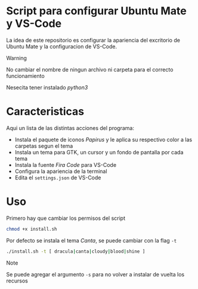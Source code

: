 # Script para configurar Ubuntu Mate y VS-Code

La idea de este repositorio es configurar la apariencia del excritorio de Ubuntu Mate y la configuracion de VS-Code.

> [!WARNING]
> No cambiar el nombre de ningun archivo ni carpeta para el correcto funcionamiento
>
> Nesecita tener instalado _python3_

# Caracteristicas

Aqui un lista de las distintas acciones del programa:
 * Instala el paquete de iconos _Papirus_ y le aplica su respectivo color a las carpetas segun el tema
 * Instala un tema para GTK, un cursor y un fondo de pantalla por cada tema
 * Instala la fuente _Fira Code_ para VS-Code
 * Configura la apariencia de la terminal
 * Edita el `settings.json` de VS-Code

# Uso

Primero hay que cambiar los permisos del script

```bash
chmod +x install.sh
```
Por defecto se instala el tema _Canta_, se puede cambiar con la flag `-t`

```bash
./install.sh -t [ dracula|canta|cloudy|blood|shine ]
```

> [!NOTE]
>Se puede agregar el argumento `-s` para no volver a instalar de vuelta los recursos 
